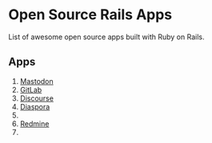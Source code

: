 # Open Source Rails Apps

List of awesome open source apps built with Ruby on Rails.

## Apps

1. [Mastodon](https://github.com/mastodon/mastodon)
2. [GitLab](https://github.com/gitlabhq/gitlabhq)
3. [Discourse](https://github.com/discourse/discourse)
4. [Diaspora](https://github.com/diaspora/diaspora)
5. 
6. [Redmine](https://github.com/redmine/redmine)
7. 
